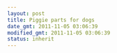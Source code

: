 ```yaml
---
layout: post
title: Piggie parts for dogs
date_gmt: 2011-11-05 03:06:39
modified_gmt: 2011-11-05 03:06:39
status: inherit
---
```



